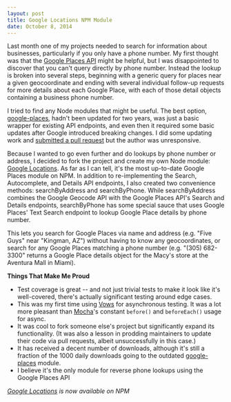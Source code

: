 ```yaml
---
layout: post
title: Google Locations NPM Module
date: October 8, 2014
---
```


Last month one of my projects needed to search for information about businesses, particularly if you only have a phone number. My first thought was that the [Google Places API](https://developers.google.com/places/) might be helpful, but I was disappointed to discover that you can't query directly by phone number. Instead the lookup is broken into several steps, beginning with a generic query for places near a given geocoordinate and ending with several individual follow-up requests for more details about each Google Place, with each of those detail objects containing a business phone number.

I tried to find any Node modules that might be useful. The best option, [google-places](https://www.npmjs.com/package/google-places), hadn't been updated for two years, was just a basic wrapper for existing API endpoints, and even then it required some basic updates after Google introduced breaking changes. I did some updating work and [submitted a pull request](https://github.com/jpowers/node-google-places/pull/13) but the author was unresponsive.

Because I wanted to go even further and do lookups by phone number or address, I decided to fork the project and create my own Node module: [Google Locations](https://www.npmjs.com/package/google-locations). As far as I can tell, it's the most up-to-date Google Places module on NPM. In addition to re-implementing the Search, Autocomplete, and Details API endpoints, I also created two convenience methods: searchByAddress and searchByPhone. While searchByAddress combines the Google Geocode API with the Google Places API's Search and Details endpoints, searchByPhone has some special sauce that uses Google Places' Text Search endpoint to lookup Google Place details by phone number.

This lets you search for Google Places via name and address (e.g. "Five Guys" near "Kingman, AZ") without having to know any geocoordinates, or search for any Google Places matching a phone number (e.g. "(305) 682-3300" returns a Google Place details object for the Macy's store at the Aventura Mall in Miami).

**Things That Make Me Proud**

-	Test coverage is great -- and not just trivial tests to make it look like it's well-covered, there's actually significant testing around edge cases.
- This was my first time using [Vows](http://vowsjs.org/) for asynchronous testing. It was a lot more pleasant than [Mocha]()'s constant `before()` and `beforeEach()` usage for async.
-	It was cool to fork someone else's project but significantly expand its functionality. (It was also a lesson in prodding maintainers to update their code via pull requests, albeit unsuccessfully in this case.)
- It has received a decent number of downloads, although it's still a fraction of the 1000 daily downloads going to the outdated [google-places](https://www.npmjs.com/package/google-places) module.
- I believe it's the only module for reverse phone lookups using the Google Places API

*[Google Locations](https://www.npmjs.com/package/google-locations) is now available on NPM*